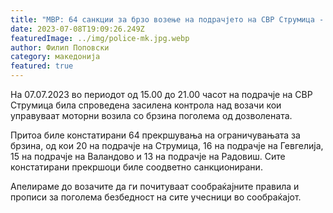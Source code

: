 ```yaml
---
title: "МВР: 64 санкции за брзо возење на подрачјето на СВР Струмица - 08 ЈУЛИ 2023"
date: 2023-07-08T19:09:26.249Z
featuredImage: ../img/police-mk.jpg.webp
author: Филип Поповски
category: македонија
featured: true
---
```


На 07.07.2023 во периодот од 15.00 до 21.00 часот на подрачје на СВР Струмица била спроведена засилена контрола над возачи кои управуваат моторни возила со брзина поголема од дозволената.

Притоа биле констатирани 64 прекршувања на ограничувањата за брзина, од кои 20 на подрачје на Струмица, 16 на подрачје на Гевгелија, 15 на подрачје на Валандово и 13 на подрачје на Радовиш. Сите констатирани прекршоци биле соодветно санкционирани.

Апелираме до возачите да ги почитуваат сообраќајните правила и прописи за поголема  безбедност на сите учесници во сообраќајот. 
